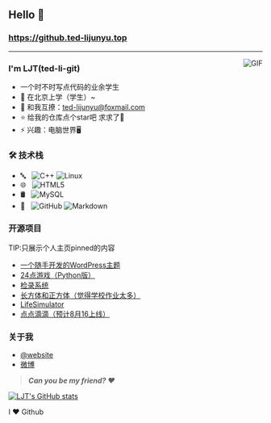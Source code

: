 ## Hello 👋
###  https://github.ted-lijunyu.top
---
<img align="right" alt="GIF" src="https://raw.githubusercontent.com/JoeyBling/JoeyBling/master/pic/pusheencode.gif" />

### I'm LJT(ted-li-git)

- 一个时不时写点代码的业余学生
- 🌱 在北京上学（学生）~
- 💬 和我互撩：[ted-lijunyu@foxmail.com](mailto:ted-lijunyu@foxmail.com)
- ⭐ 给我的仓库点个star吧 求求了🥹
- ⚡ 兴趣：电脑世界🖥️

### 🛠 技术栈

  - 🔤 &#160; ![C++](https://img.shields.io/badge/c++-gray?logo=cplusplus)
![Linux](https://img.shields.io/badge/Linux-gray?logo=linux)
- 🌐 &#160; ![HTML5](https://img.shields.io/badge/-HTML5-333333?style=flat&logo=HTML5)
- 🛢 &#160; ![MySQL](https://img.shields.io/badge/-MySQL-333333?style=flat&logo=mysql)
- 🔧 &#160; ![GitHub](https://img.shields.io/badge/-GitHub-333333?style=flat&logo=github)
![Markdown](https://img.shields.io/badge/-Markdown-333333?style=flat&logo=markdown)

### 开源项目
TIP:只展示个人主页pinned的内容
- [一个随手开发的WordPress主题](https://github.com/ted-li-git/wordpress-theme-wex)
- [24点游戏（Python版）](https://github.com/ted-li-git/24point-game)
- [检录系统](https://github.com/ted-li-git/registration)
- [长方体和正方体（觉得学校作业太多）](https://github.com/ted-li-git/Cuboids-and-cubes)
- [LifeSimulator](https://github.com/ted-li-git/LifeSimulator)
- [点点滴滴（预计8月16上线）](https://github.com/ted-li-git/little-water)

### 关于我
- [@website](https://ted-lijunyu.top)
- [微博](http://weibo.com/tedlijunyu)

> ***Can you be my friend? ❤️***

[![LJT's GitHub stats](https://github-readme-stats.vercel.app/api?username=ted-li-git)](https://github.com/anuraghazra/github-readme-stats)

I ❤️ Github
